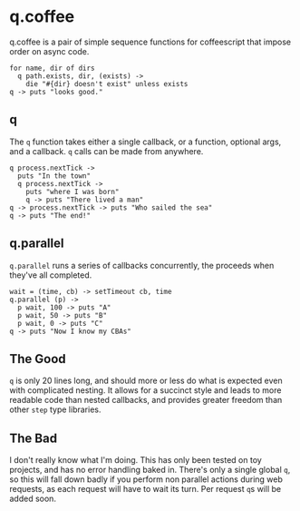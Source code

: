 # q.coffee

q.coffee is a pair of simple sequence functions for coffeescript that impose order on async code.

    for name, dir of dirs 
      q path.exists, dir, (exists) ->
        die "#{dir} doesn't exist" unless exists
    q -> puts "looks good."

## q

The `q` function takes either a single callback, or a function, optional args, and a callback.  `q` calls can be made from anywhere.

    q process.nextTick ->
      puts "In the town"
      q process.nextTick ->
        puts "where I was born"
        q -> puts "There lived a man"
    q -> process.nextTick -> puts "Who sailed the sea"
    q -> puts "The end!"

## q.parallel

`q.parallel` runs a series of callbacks concurrently, the proceeds when they've all completed.

    wait = (time, cb) -> setTimeout cb, time 
    q.parallel (p) ->
      p wait, 100 -> puts "A"
      p wait, 50 -> puts "B"
      p wait, 0 -> puts "C"
    q -> puts "Now I know my CBAs"

## The Good

`q` is only 20 lines long, and should more or less do what is expected even with complicated nesting.  It allows for a succinct style and leads to more readable code than nested callbacks, and provides greater freedom than other `step` type libraries.

## The Bad

I don't really know what I'm doing.  This has only been tested on toy projects, and has no error handling baked in.  There's only a single global `q`, so this will fall down badly if you perform non parallel actions during web requests, as each request will have to wait its turn.  Per request `q`s will be added soon.
